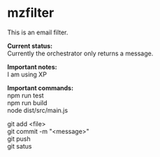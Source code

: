# mzfilter
This is an email filter.

<b>Current status:</b> <br>
Currently the orchestrator only returns a message.

<b>Important notes:</b> <br>
I am using XP

<b>Important commands:</b> <br>
npm run test <br>
npm run build <br>
node dist/src/main.js

git add \<file\> <br>
git commit -m "\<message\>" <br>
git push <br>
git satus
